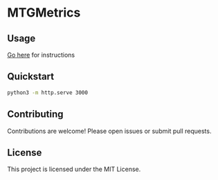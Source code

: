 # MTGMetrics

## Usage

[Go here](https://mohnishkalia.github.io/MTGMetrics/) for instructions

## Quickstart

```bash
python3 -m http.serve 3000
```

## Contributing

Contributions are welcome! Please open issues or submit pull requests.

## License

This project is licensed under the MIT License.